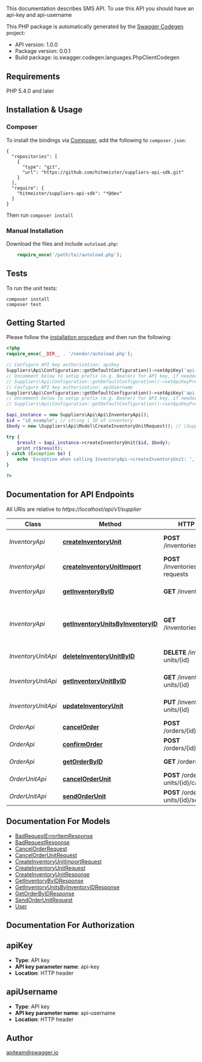 # 
This documentation describes SMS API. To use this API you should have an api-key and api-username

This PHP package is automatically generated by the [Swagger Codegen](https://github.com/swagger-api/swagger-codegen) project:

- API version: 1.0.0
- Package version: 0.0.1
- Build package: io.swagger.codegen.languages.PhpClientCodegen

## Requirements

PHP 5.4.0 and later

## Installation & Usage
### Composer

To install the bindings via [Composer](http://getcomposer.org/), add the following to `composer.json`:

```
{
  "repositories": [
    {
      "type": "git",
      "url": "https://github.com/hitmeister/suppliers-api-sdk.git"
    }
  ],
  "require": {
    "hitmeister/suppliers-api-sdk": "*@dev"
  }
}
```

Then run `composer install`

### Manual Installation

Download the files and include `autoload.php`:

```php
    require_once('/path/to//autoload.php');
```

## Tests

To run the unit tests:

```
composer install
composer test
```

## Getting Started

Please follow the [installation procedure](#installation--usage) and then run the following:

```php
<?php
require_once(__DIR__ . '/vendor/autoload.php');

// Configure API key authorization: apiKey
Suppliers\Api\Configuration::getDefaultConfiguration()->setApiKey('api-key', 'YOUR_API_KEY');
// Uncomment below to setup prefix (e.g. Bearer) for API key, if needed
// Suppliers\Api\Configuration::getDefaultConfiguration()->setApiKeyPrefix('api-key', 'Bearer');
// Configure API key authorization: apiUsername
Suppliers\Api\Configuration::getDefaultConfiguration()->setApiKey('api-username', 'YOUR_API_KEY');
// Uncomment below to setup prefix (e.g. Bearer) for API key, if needed
// Suppliers\Api\Configuration::getDefaultConfiguration()->setApiKeyPrefix('api-username', 'Bearer');

$api_instance = new Suppliers\Api\Api\InventoryApi();
$id = "id_example"; // string | ID of inventory
$body = new \Suppliers\Api\Model\CreateInventoryUnitRequest(); // \Suppliers\Api\Model\CreateInventoryUnitRequest | Inventory unit object that needs to be added to the inventory

try {
    $result = $api_instance->createInventoryUnit($id, $body);
    print_r($result);
} catch (Exception $e) {
    echo 'Exception when calling InventoryApi->createInventoryUnit: ', $e->getMessage(), PHP_EOL;
}

?>
```

## Documentation for API Endpoints

All URIs are relative to *https://localhost/api/v1/supplier*

Class | Method | HTTP request | Description
------------ | ------------- | ------------- | -------------
*InventoryApi* | [**createInventoryUnit**](docs/Api/InventoryApi.md#createinventoryunit) | **POST** /inventories/{id}/units | Create new inventory unit
*InventoryApi* | [**createInventoryUnitImport**](docs/Api/InventoryApi.md#createinventoryunitimport) | **POST** /inventories/{id}/import-requests | Create new inventory import
*InventoryApi* | [**getInventoryByID**](docs/Api/InventoryApi.md#getinventorybyid) | **GET** /inventories/{id} | Find inventory by ID
*InventoryApi* | [**getInventoryUnitsByInventoryID**](docs/Api/InventoryApi.md#getinventoryunitsbyinventoryid) | **GET** /inventories/{id}/units | Find all inventory units by inventory ID
*InventoryUnitApi* | [**deleteInventoryUnitByID**](docs/Api/InventoryUnitApi.md#deleteinventoryunitbyid) | **DELETE** /inventory-units/{id} | Delete inventory unit by ID
*InventoryUnitApi* | [**getInventoryUnitByID**](docs/Api/InventoryUnitApi.md#getinventoryunitbyid) | **GET** /inventory-units/{id} | Find inventory unit by ID
*InventoryUnitApi* | [**updateInventoryUnit**](docs/Api/InventoryUnitApi.md#updateinventoryunit) | **PUT** /inventory-units/{id} | Update inventory unit
*OrderApi* | [**cancelOrder**](docs/Api/OrderApi.md#cancelorder) | **POST** /orders/{id}/cancel | Cancel whole order
*OrderApi* | [**confirmOrder**](docs/Api/OrderApi.md#confirmorder) | **POST** /orders/{id}/confirm | Confirm order
*OrderApi* | [**getOrderByID**](docs/Api/OrderApi.md#getorderbyid) | **GET** /orders/{id} | Find order by ID
*OrderUnitApi* | [**cancelOrderUnit**](docs/Api/OrderUnitApi.md#cancelorderunit) | **POST** /order-units/{id}/cancel | Cancel an order unit
*OrderUnitApi* | [**sendOrderUnit**](docs/Api/OrderUnitApi.md#sendorderunit) | **POST** /order-units/{id}/send | Send an order unit


## Documentation For Models

 - [BadRequestErrorItemResponse](docs/Model/BadRequestErrorItemResponse.md)
 - [BadRequestResponse](docs/Model/BadRequestResponse.md)
 - [CancelOrderRequest](docs/Model/CancelOrderRequest.md)
 - [CancelOrderUnitRequest](docs/Model/CancelOrderUnitRequest.md)
 - [CreateInventoryUnitImportRequest](docs/Model/CreateInventoryUnitImportRequest.md)
 - [CreateInventoryUnitRequest](docs/Model/CreateInventoryUnitRequest.md)
 - [CreateInventoryUnitResponse](docs/Model/CreateInventoryUnitResponse.md)
 - [GetInventoryByIDResponse](docs/Model/GetInventoryByIDResponse.md)
 - [GetInventoryUnitsByInventoryIDResponse](docs/Model/GetInventoryUnitsByInventoryIDResponse.md)
 - [GetOrderByIDResponse](docs/Model/GetOrderByIDResponse.md)
 - [SendOrderUnitRequest](docs/Model/SendOrderUnitRequest.md)
 - [User](docs/Model/User.md)


## Documentation For Authorization


## apiKey

- **Type**: API key
- **API key parameter name**: api-key
- **Location**: HTTP header

## apiUsername

- **Type**: API key
- **API key parameter name**: api-username
- **Location**: HTTP header


## Author

apiteam@swagger.io


